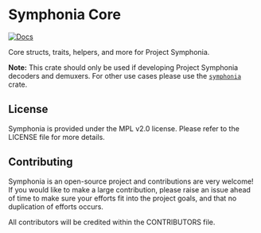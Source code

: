 # Symphonia Core

[![Docs](https://docs.rs/symphonia-core/badge.svg)](https://docs.rs/symphonia-core)

Core structs, traits, helpers, and more for Project Symphonia.

**Note:** This crate should only be used if developing Project Symphonia decoders and demuxers. For other use cases please use the [`symphonia`](https://crates.io/crates/symphonia) crate.

## License

Symphonia is provided under the MPL v2.0 license. Please refer to the LICENSE file for more details.

## Contributing

Symphonia is an open-source project and contributions are very welcome! If you would like to make a large contribution, please raise an issue ahead of time to make sure your efforts fit into the project goals, and that no duplication of efforts occurs.

All contributors will be credited within the CONTRIBUTORS file.
